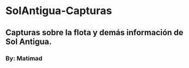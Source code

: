 # SolAntigua-Capturas

## Capturas sobre la flota y demás información de Sol Antigua.

### By: Matimad
